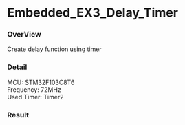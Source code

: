 # Embedded_EX3_Delay_Timer
### OverView
Create delay function using timer 
### Detail
MCU: STM32F103C8T6 <br>
Frequency: 72MHz <br>
Used Timer: Timer2 <br>
### Result

